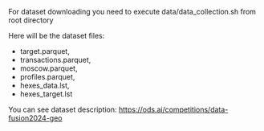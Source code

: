 For dataset downloading you need to execute data/data_collection.sh from root directory

Here will be the dataset files: 
- target.parquet, 
- transactions.parquet, 
- moscow.parquet, 
- profiles.parquet, 
- hexes_data.lst, 
- hexes_target.lst

You can see dataset description: https://ods.ai/competitions/data-fusion2024-geo
